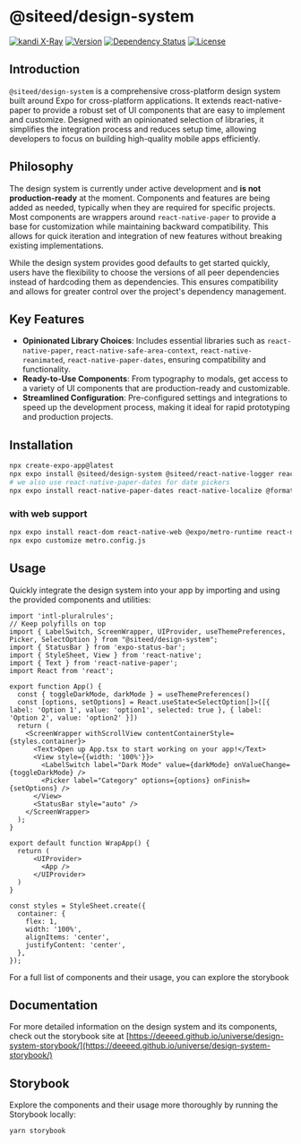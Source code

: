 # @siteed/design-system
[![kandi X-Ray](https://kandi.openweaver.com/badges/xray.svg)](https://kandi.openweaver.com/typescript/siteed/design-system)
[![Version](https://img.shields.io/npm/v/@siteed/design-system.svg)](https://www.npmjs.com/package/@siteed/design-system)
[![Dependency Status](https://img.shields.io/npm/dt/@siteed/design-system.svg)](https://www.npmjs.com/package/@siteed/design-system)
[![License](https://img.shields.io/npm/l/@siteed/design-system.svg)](https://www.npmjs.com/package/@siteed/design-system)


## Introduction

`@siteed/design-system` is a comprehensive cross-platform design system built around Expo for cross-platform applications. It extends react-native-paper to provide a robust set of UI components that are easy to implement and customize. Designed with an opinionated selection of libraries, it simplifies the integration process and reduces setup time, allowing developers to focus on building high-quality mobile apps efficiently.

## Philosophy

The design system is currently under active development and **is not production-ready** at the moment. Components and features are being added as needed, typically when they are required for specific projects. Most components are wrappers around `react-native-paper` to provide a base for customization while maintaining backward compatibility. This allows for quick iteration and integration of new features without breaking existing implementations.

While the design system provides good defaults to get started quickly, users have the flexibility to choose the versions of all peer dependencies instead of hardcoding them as dependencies. This ensures compatibility and allows for greater control over the project's dependency management.

## Key Features

- **Opinionated Library Choices**: Includes essential libraries such as `react-native-paper`, `react-native-safe-area-context`, `react-native-reanimated`, `react-native-paper-dates`, ensuring compatibility and functionality.
- **Ready-to-Use Components**: From typography to modals, get access to a variety of UI components that are production-ready and customizable.
- **Streamlined Configuration**: Pre-configured settings and integrations to speed up the development process, making it ideal for rapid prototyping and production projects.

## Installation
```bash
npx create-expo-app@latest
npx expo install @siteed/design-system @siteed/react-native-logger react-native-paper react-native-safe-area-context @gorhom/bottom-sheet@5.0.0-alpha.11 react-native-gesture-handler @expo/vector-icons expo-localization react-native-reanimated react-native-screens react-native-vector-icons @react-navigation/native
# we also use react-native-paper-dates for date pickers
npx expo install react-native-paper-dates react-native-localize @formatjs/intl-pluralrules @formatjs/intl-getcanonicallocales @formatjs/intl-listformat @formatjs/intl-displaynames @formatjs/intl-locale @formatjs/intl-datetimeformat @formatjs/intl-numberformat @formatjs/intl-relativetimeformat 
```

### with web support
```bash
npx expo install react-dom react-native-web @expo/metro-runtime react-native-web
npx expo customize metro.config.js
```

## Usage

Quickly integrate the design system into your app by importing and using the provided components and utilities:

```tsx
import 'intl-pluralrules';
// Keep polyfills on top
import { LabelSwitch, ScreenWrapper, UIProvider, useThemePreferences, Picker, SelectOption } from "@siteed/design-system";
import { StatusBar } from 'expo-status-bar';
import { StyleSheet, View } from 'react-native';
import { Text } from 'react-native-paper';
import React from 'react';

export function App() {
  const { toggleDarkMode, darkMode } = useThemePreferences()
  const [options, setOptions] = React.useState<SelectOption[]>([{ label: 'Option 1', value: 'option1', selected: true }, { label: 'Option 2', value: 'option2' }])
  return (
    <ScreenWrapper withScrollView contentContainerStyle={styles.container}>
      <Text>Open up App.tsx to start working on your app!</Text>
      <View style={{width: '100%'}}>
        <LabelSwitch label="Dark Mode" value={darkMode} onValueChange={toggleDarkMode} />
        <Picker label="Category" options={options} onFinish={setOptions} />
      </View>
      <StatusBar style="auto" />
    </ScreenWrapper>
  );
}

export default function WrapApp() {
  return (
      <UIProvider>
        <App />
      </UIProvider>
  )
}

const styles = StyleSheet.create({
  container: {
    flex: 1,
    width: '100%',
    alignItems: 'center',
    justifyContent: 'center',
  },
});
```

For a full list of components and their usage, you can explore the storybook

## Documentation

For more detailed information on the design system and its components, check out the storybook site at [https://deeeed.github.io/universe/design-system-storybook/](https://deeeed.github.io/universe/design-system-storybook/)


## Storybook

Explore the components and their usage more thoroughly by running the Storybook locally:


```bash
yarn storybook
```

